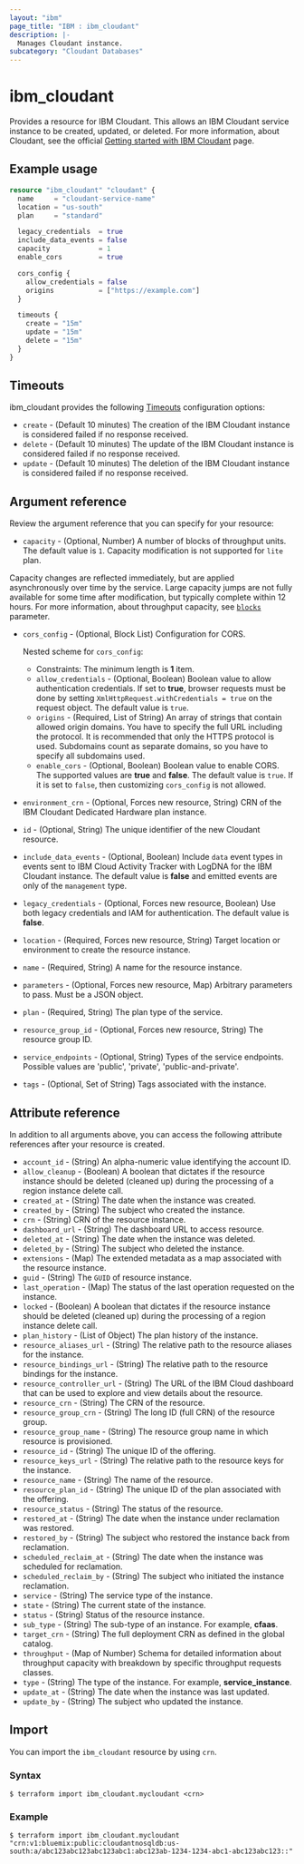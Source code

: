 ```yaml
---
layout: "ibm"
page_title: "IBM : ibm_cloudant"
description: |-
  Manages Cloudant instance.
subcategory: "Cloudant Databases"
---
```


# ibm_cloudant

Provides a resource for IBM Cloudant. This allows an IBM Cloudant service instance to be created, updated, or deleted.
For more information, about Cloudant, see the official [Getting started with IBM Cloudant](https://cloud.ibm.com/docs/Cloudant?topic=Cloudant-getting-started-with-cloudant) page.

## Example usage

```terraform
resource "ibm_cloudant" "cloudant" {
  name     = "cloudant-service-name"
  location = "us-south"
  plan     = "standard"

  legacy_credentials  = true
  include_data_events = false
  capacity            = 1
  enable_cors         = true

  cors_config {
    allow_credentials = false
    origins           = ["https://example.com"]
  }

  timeouts {
    create = "15m"
    update = "15m"
    delete = "15m"
  }
}
```

## Timeouts

ibm_cloudant provides the following [Timeouts](https://www.terraform.io/docs/language/resources/syntax.html#operation-timeouts)
configuration options:

* `create` - (Default 10 minutes) The creation of the IBM Cloudant instance is considered failed if no response received.
* `delete` - (Default 10 minutes) The update of the IBM Cloudant instance is considered failed if no response received.
* `update` - (Default 10 minutes) The deletion of the IBM Cloudant instance is considered failed if no response received.

## Argument reference

Review the argument reference that you can specify for your resource:

* `capacity` - (Optional, Number) A number of blocks of throughput units. The default value is `1`. Capacity modification is not supported for `lite` plan.

Capacity changes are reflected immediately, but are applied asynchronously over time by the service. Large capacity jumps are not fully available for some time after modification, but typically complete within 12 hours. For more information, about throughput capacity, see [`blocks`](https://cloud.ibm.com/apidocs/cloudant#putcapacitythroughputconfiguration) parameter.
* `cors_config` - (Optional, Block List) Configuration for CORS.

  Nested scheme for `cors_config`:
    * Constraints: The minimum length is **1** item.
    * `allow_credentials` - (Optional, Boolean) Boolean value to allow authentication credentials. If set to **true**, browser requests must be done by setting `XmlHttpRequest.withCredentials = true` on the request object. The default value is `true`.
    * `origins` - (Required, List of String) An array of strings that contain allowed origin domains. You have to specify the full URL including the protocol. It is recommended that only the HTTPS protocol is used. Subdomains count as separate domains, so you have to specify all subdomains used.
    * `enable_cors` - (Optional, Boolean) Boolean value to enable CORS. The supported values are **true** and **false**. The default value is `true`. If it is set to `false`, then customizing `cors_config` is not allowed.
* `environment_crn` - (Optional, Forces new resource, String) CRN of the IBM Cloudant Dedicated Hardware plan instance.
* `id` - (Optional, String) The unique identifier of the new Cloudant resource.
* `include_data_events` - (Optional, Boolean) Include `data` event types in events sent to IBM Cloud Activity Tracker with LogDNA for the IBM Cloudant instance. The default value is **false** and emitted events are only of the `management` type.
* `legacy_credentials` - (Optional, Forces new resource, Boolean) Use both legacy credentials and IAM for authentication. The default value is **false**.
* `location` - (Required, Forces new resource, String) Target location or environment to create the resource instance.
* `name` - (Required, String) A name for the resource instance.
* `parameters` - (Optional, Forces new resource, Map) Arbitrary parameters to pass. Must be a JSON object.
* `plan` - (Required, String) The plan type of the service.
* `resource_group_id` - (Optional, Forces new resource, String) The resource group ID.
* `service_endpoints` - (Optional, String) Types of the service endpoints. Possible values are 'public', 'private', 'public-and-private'.
* `tags` - (Optional, Set of String) Tags associated with the instance.

## Attribute reference

In addition to all arguments above, you can access the following attribute references after your resource is created.

* `account_id` - (String) An alpha-numeric value identifying the account ID.
* `allow_cleanup` - (Boolean) A boolean that dictates if the resource instance should be deleted (cleaned up) during the processing of a region instance delete call.
* `created_at` - (String) The date when the instance was created.
* `created_by` - (String) The subject who created the instance.
* `crn` - (String) CRN of the resource instance.
* `dashboard_url` - (String) The dashboard URL to access resource.
* `deleted_at` - (String) The date when the instance was deleted.
* `deleted_by` - (String) The subject who deleted the instance.
* `extensions` - (Map) The extended metadata as a map associated with the resource instance.
* `guid` - (String) The `GUID` of resource instance.
* `last_operation` - (Map) The status of the last operation requested on the instance.
* `locked` - (Boolean) A boolean that dictates if the resource instance should be deleted (cleaned up) during the processing of a region instance delete call.
* `plan_history` - (List of Object) The plan history of the instance.
* `resource_aliases_url` - (String) The relative path to the resource aliases for the instance.
* `resource_bindings_url` - (String) The relative path to the resource bindings for the instance.
* `resource_controller_url` - (String) The URL of the IBM Cloud dashboard that can be used to explore and view details about the resource.
* `resource_crn` - (String) The CRN of the resource.
* `resource_group_crn` - (String) The long ID (full CRN) of the resource group.
* `resource_group_name` - (String) The resource group name in which resource is provisioned.
* `resource_id` - (String) The unique ID of the offering.
* `resource_keys_url` - (String) The relative path to the resource keys for the instance.
* `resource_name` - (String) The name of the resource.
* `resource_plan_id` - (String) The unique ID of the plan associated with the offering.
* `resource_status` - (String) The status of the resource.
* `restored_at` - (String) The date when the instance under reclamation was restored.
* `restored_by` - (String) The subject who restored the instance back from reclamation.
* `scheduled_reclaim_at` - (String) The date when the instance was scheduled for reclamation.
* `scheduled_reclaim_by` - (String) The subject who initiated the instance reclamation.
* `service` - (String) The service type of the instance.
* `state` - (String) The current state of the instance.
* `status` - (String) Status of the resource instance.
* `sub_type` - (String) The sub-type of an instance. For example, **cfaas**.
* `target_crn` - (String) The full deployment CRN as defined in the global catalog.
* `throughput` - (Map of Number) Schema for detailed information about throughput capacity with breakdown by specific throughput requests classes.
* `type` - (String) The type of the instance. For example, **service_instance**.
* `update_at` - (String) The date when the instance was last updated.
* `update_by` - (String) The subject who updated the instance.

## Import

You can import the `ibm_cloudant` resource by using `crn`.

### Syntax

```
$ terraform import ibm_cloudant.mycloudant <crn>
```

### Example
```
$ terraform import ibm_cloudant.mycloudant "crn:v1:bluemix:public:cloudantnosqldb:us-south:a/abc123abc123abc123abc1:abc123ab-1234-1234-abc1-abc123abc123::"
```
